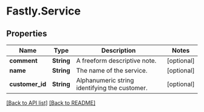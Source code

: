 # Fastly.Service

## Properties

Name | Type | Description | Notes
------------ | ------------- | ------------- | -------------
**comment** | **String** | A freeform descriptive note. | [optional] 
**name** | **String** | The name of the service. | [optional] 
**customer_id** | **String** | Alphanumeric string identifying the customer. | [optional] 


[[Back to API list]](../../README.md#endpoints) [[Back to README]](../../README.md)
